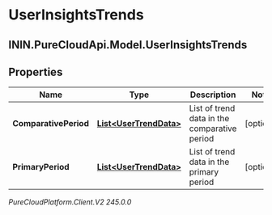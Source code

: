 # UserInsightsTrends

## ININ.PureCloudApi.Model.UserInsightsTrends

## Properties

|Name | Type | Description | Notes|
|------------ | ------------- | ------------- | -------------|
| **ComparativePeriod** | [**List&lt;UserTrendData&gt;**](UserTrendData) | List of trend data in the comparative period | [optional] |
| **PrimaryPeriod** | [**List&lt;UserTrendData&gt;**](UserTrendData) | List of trend data in the primary period | [optional] |



_PureCloudPlatform.Client.V2 245.0.0_
